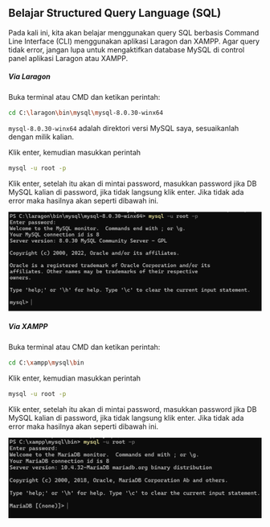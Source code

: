 ## Belajar Structured Query Language (SQL)

Pada kali ini, kita akan belajar menggunakan query SQL berbasis Command Line Interface (CLI) menggunakan aplikasi Laragon dan XAMPP. Agar query tidak error, jangan lupa untuk mengaktifkan database MySQL di control panel aplikasi Laragon atau XAMPP.

##### Via Laragon
Buka terminal atau CMD dan ketikan perintah:
```bash
cd C:\laragon\bin\mysql\mysql-8.0.30-winx64
```
```mysql-8.0.30-winx64``` adalah direktori versi MySQL saya, sesuaikanlah dengan milik kalian.

Klik enter, kemudian masukkan perintah
```bash
mysql -u root -p
```
Klik enter, setelah itu akan di mintai password, masukkan password jika DB MySQL kalian di password, jika tidak langsung klik enter. Jika tidak ada error maka hasilnya akan seperti dibawah ini.

<img src="img/laragon_success.png">

##### Via XAMPP
Buka terminal atau CMD dan ketikan perintah:
```bash
cd C:\xampp\mysql\bin
```
Klik enter, kemudian masukkan perintah
```bash
mysql -u root -p
```
Klik enter, setelah itu akan di mintai password, masukkan password jika DB MySQL kalian di password, jika tidak langsung klik enter. Jika tidak ada error maka hasilnya akan seperti dibawah ini.

<img src="img/xampp_success.png">

